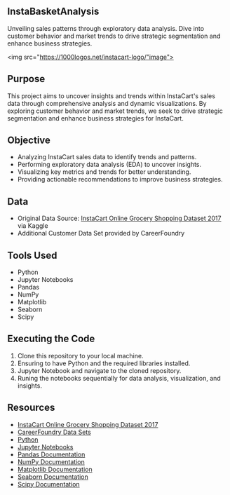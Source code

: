 ## InstaBasketAnalysis

Unveiling sales patterns through exploratory data analysis. Dive into customer behavior and market trends to drive strategic segmentation and enhance business strategies.

<img src="https://1000logos.net/instacart-logo/"image">

## Purpose
This project aims to uncover insights and trends within InstaCart's sales data through comprehensive analysis and dynamic visualizations. By exploring customer behavior and market trends, we seek to drive strategic segmentation and enhance business strategies for InstaCart.

## Objective
- Analyzing InstaCart sales data to identify trends and patterns.
- Performing exploratory data analysis (EDA) to uncover insights.
- Visualizing key metrics and trends for better understanding.
- Providing actionable recommendations to improve business strategies.

## Data
- Original Data Source: [InstaCart Online Grocery Shopping Dataset 2017](www.instacart.com/datasets/grocery-shopping-2017) via Kaggle
- Additional Customer Data Set provided by CareerFoundry

## Tools Used
- Python
- Jupyter Notebooks
- Pandas
- NumPy
- Matplotlib
- Seaborn
- Scipy

## Executing the Code
1. Clone this repository to your local machine.
2. Ensuring to have Python and the required libraries installed.
3. Jupyter Notebook and navigate to the cloned repository.
4. Runing the notebooks sequentially for data analysis, visualization, and insights.

## Resources
- [InstaCart Online Grocery Shopping Dataset 2017](www.instacart.com/datasets/grocery-shopping-2017)
- [CareerFoundry Data Sets](https://www.careerfoundry.com/en/home/)
- [Python](https://www.python.org/)
- [Jupyter Notebooks](https://jupyter.org/)
- [Pandas Documentation](https://pandas.pydata.org/docs/)
- [NumPy Documentation](https://numpy.org/doc/)
- [Matplotlib Documentation](https://matplotlib.org/stable/contents.html)
- [Seaborn Documentation](https://seaborn.pydata.org/)
- [Scipy Documentation](https://docs.scipy.org/doc/)

